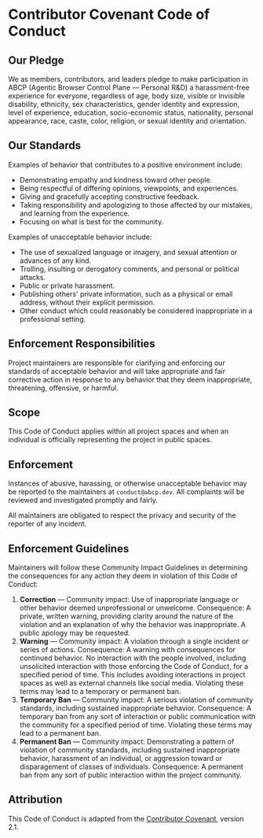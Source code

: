 # Contributor Covenant Code of Conduct

## Our Pledge

We as members, contributors, and leaders pledge to make participation in ABCP (Agentic Browser Control Plane — Personal R&D) a harassment-free experience for everyone, regardless of age, body size, visible or invisible disability, ethnicity, sex characteristics, gender identity and expression, level of experience, education, socio-economic status, nationality, personal appearance, race, caste, color, religion, or sexual identity and orientation.

## Our Standards

Examples of behavior that contributes to a positive environment include:

- Demonstrating empathy and kindness toward other people.
- Being respectful of differing opinions, viewpoints, and experiences.
- Giving and gracefully accepting constructive feedback.
- Taking responsibility and apologizing to those affected by our mistakes, and learning from the experience.
- Focusing on what is best for the community.

Examples of unacceptable behavior include:

- The use of sexualized language or imagery, and sexual attention or advances of any kind.
- Trolling, insulting or derogatory comments, and personal or political attacks.
- Public or private harassment.
- Publishing others' private information, such as a physical or email address, without their explicit permission.
- Other conduct which could reasonably be considered inappropriate in a professional setting.

## Enforcement Responsibilities

Project maintainers are responsible for clarifying and enforcing our standards of acceptable behavior and will take appropriate and fair corrective action in response to any behavior that they deem inappropriate, threatening, offensive, or harmful.

## Scope

This Code of Conduct applies within all project spaces and when an individual is officially representing the project in public spaces.

## Enforcement

Instances of abusive, harassing, or otherwise unacceptable behavior may be reported to the maintainers at `conduct@abcp.dev`. All complaints will be reviewed and investigated promptly and fairly.

All maintainers are obligated to respect the privacy and security of the reporter of any incident.

## Enforcement Guidelines

Maintainers will follow these Community Impact Guidelines in determining the consequences for any action they deem in violation of this Code of Conduct:

1. **Correction** — Community impact: Use of inappropriate language or other behavior deemed unprofessional or unwelcome. Consequence: A private, written warning, providing clarity around the nature of the violation and an explanation of why the behavior was inappropriate. A public apology may be requested.
2. **Warning** — Community impact: A violation through a single incident or series of actions. Consequence: A warning with consequences for continued behavior. No interaction with the people involved, including unsolicited interaction with those enforcing the Code of Conduct, for a specified period of time. This includes avoiding interactions in project spaces as well as external channels like social media. Violating these terms may lead to a temporary or permanent ban.
3. **Temporary Ban** — Community impact: A serious violation of community standards, including sustained inappropriate behavior. Consequence: A temporary ban from any sort of interaction or public communication with the community for a specified period of time. Violating these terms may lead to a permanent ban.
4. **Permanent Ban** — Community impact: Demonstrating a pattern of violation of community standards, including sustained inappropriate behavior, harassment of an individual, or aggression toward or disparagement of classes of individuals. Consequence: A permanent ban from any sort of public interaction within the project community.

## Attribution

This Code of Conduct is adapted from the [Contributor Covenant][homepage], version 2.1.

[homepage]: https://www.contributor-covenant.org
